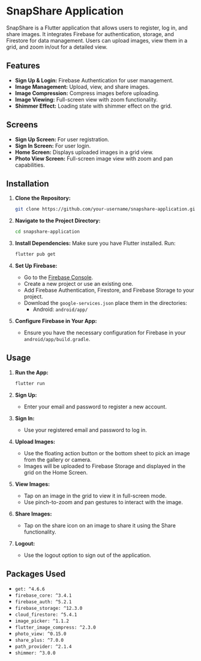 # SnapShare Application

SnapShare is a Flutter application that allows users to register, log in, and share images. It integrates Firebase for authentication, storage, and Firestore for data management. Users can upload images, view them in a grid, and zoom in/out for a detailed view.

## Features

- **Sign Up & Login:** Firebase Authentication for user management.
- **Image Management:** Upload, view, and share images.
- **Image Compression:** Compress images before uploading.
- **Image Viewing:** Full-screen view with zoom functionality.
- **Shimmer Effect:** Loading state with shimmer effect on the grid.

## Screens

- **Sign Up Screen:** For user registration.
- **Sign In Screen:** For user login.
- **Home Screen:** Displays uploaded images in a grid view.
- **Photo View Screen:** Full-screen image view with zoom and pan capabilities.

## Installation

1. **Clone the Repository:**
    ```bash
    git clone https://github.com/your-username/snapshare-application.git
    ```
2. **Navigate to the Project Directory:**
    ```bash
    cd snapshare-application
    ```
3. **Install Dependencies:**
    Make sure you have Flutter installed. Run:
    ```bash
    flutter pub get
    ```

4. **Set Up Firebase:**
    - Go to the [Firebase Console](https://console.firebase.google.com/).
    - Create a new project or use an existing one.
    - Add Firebase Authentication, Firestore, and Firebase Storage to your project.
    - Download the `google-services.json` place them in the directories:
      - Android: `android/app/`     

5. **Configure Firebase in Your App:**
    - Ensure you have the necessary configuration for Firebase in your `android/app/build.gradle`.

## Usage

1. **Run the App:**
    ```bash
    flutter run
    ```

2. **Sign Up:**
    - Enter your email and password to register a new account.

3. **Sign In:**
    - Use your registered email and password to log in.

4. **Upload Images:**
    - Use the floating action button or the bottom sheet to pick an image from the gallery or camera.
    - Images will be uploaded to Firebase Storage and displayed in the grid on the Home Screen.

5. **View Images:**
    - Tap on an image in the grid to view it in full-screen mode.
    - Use pinch-to-zoom and pan gestures to interact with the image.

6. **Share Images:**
    - Tap on the share icon on an image to share it using the Share functionality.

7. **Logout:**
    - Use the logout option to sign out of the application.

## Packages Used

- `get: ^4.6.6`
- `firebase_core: ^3.4.1`
- `firebase_auth: ^5.2.1`
- `firebase_storage: ^12.3.0`
- `cloud_firestore: ^5.4.1`
- `image_picker: ^1.1.2`
- `flutter_image_compress: ^2.3.0`
- `photo_view: ^0.15.0`
- `share_plus: ^7.0.0`
- `path_provider: ^2.1.4`
- `shimmer: ^3.0.0`



